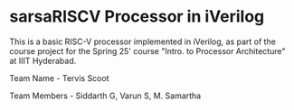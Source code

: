 # sarsaRISCV Processor in iVerilog

This is a basic RISC-V processor implemented in iVerilog, as part of the course project for the Spring 25' course "Intro. to Processor Architecture" at IIIT Hyderabad.

Team Name - Tervis Scoot

Team Members - Siddarth G, Varun S, M. Samartha
